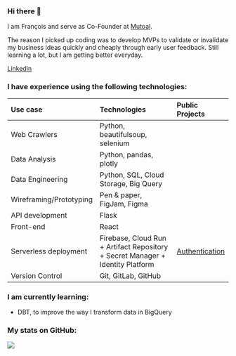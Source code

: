 ### Hi there 👋

I am François and serve as Co-Founder at [Mutoal](https://mutoal.com/). 

The reason I picked up coding was to develop MVPs to validate or invalidate my business ideas quickly and cheaply through early user feedback. Still learning a lot, but I am getting better everyday.
<div> 
  <a href="https://www.linkedin.com/in/francoislebas/" target="_blank">Linkedin</a>
</div>

### I have experience using the following technologies:

|        Use case          |      Technologies            | Public Projects              |
|:-------------------------|:-----------------------------|:-----------------------------|
| Web Crawlers | Python, beautifulsoup, selenium ||
| Data Analysis | Python, pandas, plotly ||
| Data Engineering | Python, SQL, Cloud Storage, Big Query ||
| Wireframing/Prototyping  |  Pen & paper, FigJam, Figma ||
| API development | Flask ||
| Front-end  | React ||
| Serverless deployment | Firebase, Cloud Run + Artifact Repository + Secret Manager + Identity Platform | [Authentication](https://github.com/yellow-raven/react-firebase-auth) |
| Version Control  | Git, GitLab, GitHub |

### I am currently learning:

- DBT, to improve the way I transform data in BigQuery

### My stats on GitHub:

  <img align="left" src="https://github-readme-stats.vercel.app/api?username=yellow-raven&count_private=true&theme=apprentice&show_icons=true" />
